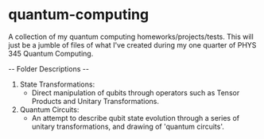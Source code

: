# quantum-computing
A collection of my quantum computing homeworks/projects/tests.
This will just be a jumble of files of what I've created during my one quarter of PHYS 345 Quantum Computing.

-- Folder Descriptions --
  1.  State Transformations:
      - Direct manipulation of qubits through operators such as Tensor Products and Unitary Transformations.
  1. Quantum Circuits: 
       - An attempt to describe qubit state evolution through a series of unitary transformations, and drawing of 'quantum circuits'.
